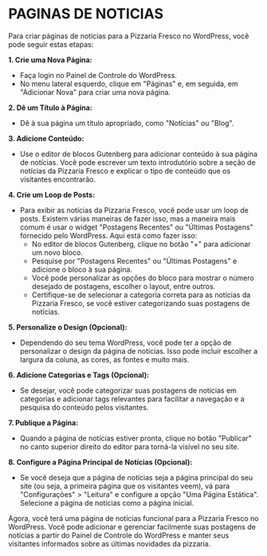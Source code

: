 # PAGINAS DE NOTICIAS
Para criar páginas de notícias para a Pizzaria Fresco no WordPress, você pode seguir estas etapas:

**1. Crie uma Nova Página:**
- Faça login no Painel de Controle do WordPress.
- No menu lateral esquerdo, clique em "Páginas" e, em seguida, em "Adicionar Nova" para criar uma nova página.

**2. Dê um Título à Página:**
- Dê à sua página um título apropriado, como "Notícias" ou "Blog".

**3. Adicione Conteúdo:**
- Use o editor de blocos Gutenberg para adicionar conteúdo à sua página de notícias. Você pode escrever um texto introdutório sobre a seção de notícias da Pizzaria Fresco e explicar o tipo de conteúdo que os visitantes encontrarão.

**4. Crie um Loop de Posts:**
- Para exibir as notícias da Pizzaria Fresco, você pode usar um loop de posts. Existem várias maneiras de fazer isso, mas a maneira mais comum é usar o widget "Postagens Recentes" ou "Últimas Postagens" fornecido pelo WordPress. Aqui está como fazer isso:
   - No editor de blocos Gutenberg, clique no botão "+" para adicionar um novo bloco.
   - Pesquise por "Postagens Recentes" ou "Últimas Postagens" e adicione o bloco à sua página.
   - Você pode personalizar as opções do bloco para mostrar o número desejado de postagens, escolher o layout, entre outros.
   - Certifique-se de selecionar a categoria correta para as notícias da Pizzaria Fresco, se você estiver categorizando suas postagens de notícias.

**5. Personalize o Design (Opcional):**
- Dependendo do seu tema WordPress, você pode ter a opção de personalizar o design da página de notícias. Isso pode incluir escolher a largura da coluna, as cores, as fontes e muito mais.

**6. Adicione Categorias e Tags (Opcional):**
- Se desejar, você pode categorizar suas postagens de notícias em categorias e adicionar tags relevantes para facilitar a navegação e a pesquisa do conteúdo pelos visitantes.

**7. Publique a Página:**
- Quando a página de notícias estiver pronta, clique no botão "Publicar" no canto superior direito do editor para torná-la visível no seu site.

**8. Configure a Página Principal de Notícias (Opcional):**
- Se você deseja que a página de notícias seja a página principal do seu site (ou seja, a primeira página que os visitantes veem), vá para "Configurações" > "Leitura" e configure a opção "Uma Página Estática". Selecione a página de notícias como a página inicial.

Agora, você terá uma página de notícias funcional para a Pizzaria Fresco no WordPress. Você pode adicionar e gerenciar facilmente suas postagens de notícias a partir do Painel de Controle do WordPress e manter seus visitantes informados sobre as últimas novidades da pizzaria.